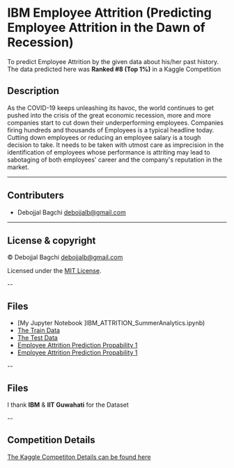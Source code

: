 # IBM Employee Attrition (Predicting Employee Attrition in the Dawn of Recession)
To predict Employee Attrition by the given data about his/her past history.
The data predicted here was **Ranked #8 (Top 1%)** in a Kaggle Competition 

## Description

As the COVID-19 keeps unleashing its havoc, the world continues to get pushed into the crisis of the great economic recession, more and more companies start to cut down their underperforming employees. Companies firing hundreds and thousands of Employees is a typical headline today. Cutting down employees or reducing an employee salary is a tough decision to take. It needs to be taken with utmost care as imprecision in the identification of employees whose performance is attriting may lead to sabotaging of both employees' career and the company's reputation in the market.

---

## Contributers

- Debojjal Bagchi <debojjalb@gmail.com>

---

## License & copyright

© Debojjal Bagchi <debojjalb@gmail.com>

Licensed under the [MIT License](LICENSE).

--

## Files

* [My Jupyter Notebook ]IBM_ATTRITION_SummerAnalytics.ipynb)
* [The Train Data](train.csv)
* [The Test Data](test.csv)
* [Employee Attrition Prediction Propability 1](XGB_FINAL_SUBMISSION_1)
* [Employee Attrition Prediction Propability 1](lgbm_final_submission)

--

## Files

I thank **IBM** & **IIT Guwahati** for the Dataset

--

## Competition Details

[The Kaggle Competiton Details can be found here](https://www.kaggle.com/c/summeranalytics2020/)
